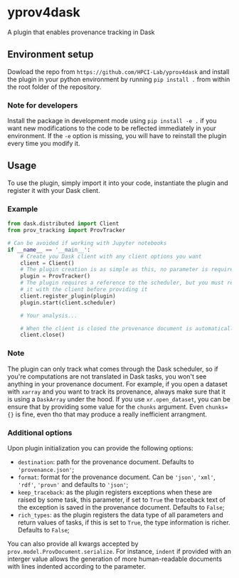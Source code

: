 # yprov4dask
A plugin that enables provenance tracking in Dask

## Environment setup
Dowload the repo from `https://github.com/HPCI-Lab/yprov4dask` and install the
plugin in your python environment by running `pip install .` from within the
root folder of the repository.

### Note for developers
Install the package in development mode using `pip install -e .` if you want
new modifications to the code to be reflected immediately in your environment.
If the `-e` option is missing, you will have to reinstall the plugin every time
you modify it.

## Usage
To use the plugin, simply import it into your code, instantiate the plugin and
register it with your Dask client.

### Example
```python
from dask.distributed import Client
from prov_tracking import ProvTracker

# Can be avoided if working with Jupyter notebooks
if __name__ == '__main__':
    # Create you Dask client with any client options you want
    client = Client()
    # The plugin creation is as simple as this, no parameter is required
    plugin = ProvTracker()
    # The plugin requires a reference to the scheduler, but you must register
    # it with the client before providing it
    client.register_plugin(plugin)
    plugin.start(client.scheduler)

    # Your analysis...

    # When the client is closed the provenance document is automatically generated
    client.close()
```

### Note
The plugin can only track what comes through the Dask scheduler, so if you're
computations are not translated in Dask tasks, you won't see anything in your
provenance document. For example, if you open a dataset with `xarray` and you
want to track its provenance, always make sure that it is using a `DaskArray`
under the hood. If you use `xr.open_dataset`, you can be ensure that by
providing some value for the `chunks` argument. Even `chunks={}` is fine, even
tho that may produce a really inefficient arrangment.

### Additional options
Upon plugin initialization you can provide the following options:
- `destination`: path for the provenance document. Defaults to `'provenance.json'`;
- `format`: format for the provenance document. Can be `'json'`, `'xml'`,
`'rdf'`, `'provn'` and defaults to `'json'`;
- `keep_traceback`: as the plugin registers exceptions when these are raised by
some task, this parameter, if set to `True` the traceback text of the exception
is saved in the provenance document. Defaults to `False`;
- `rich_types`: as the plugin registers the data type of all parameters and
return values of tasks, if this is set to `True`, the type information is richer.
Defaults to `False`;

You can also provide all kwargs accepted by `prov.model.ProvDocument.serialize`.
For instance, `indent` if provided with an interger value allows the generation
of more human-readable documents with lines indented according to the parameter.
